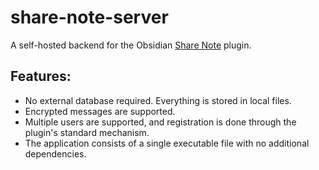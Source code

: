 # share-note-server

A self-hosted backend for the Obsidian [Share Note](https://github.com/alangrainger/share-note) plugin.

## Features:
* No external database required. Everything is stored in local files.
* Encrypted messages are supported.
* Multiple users are supported, and registration is done through the plugin's standard mechanism.
* The application consists of a single executable file with no additional dependencies.
